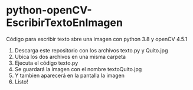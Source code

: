 # python-openCV-EscribirTextoEnImagen
Código para escribir texto sbre una imagen con python 3.8 y openCV 4.5.1

1. Descarga este repositorio con los archivos texto.py y Quito.jpg 
2. Ubica los dos archivos en una misma carpeta
3. Ejecuta el código texto.py
4. Se guardará la imagen con el nombre textoQuito.jpg
5. Y tambien aparecerá en la pantalla la imagen
6. Listo!

